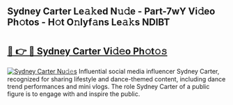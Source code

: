 ## Sydney Carter Le𝚊𝚔ed N𝚞𝚍e - Part-7wY Vi𝚍eo Ph𝚘tos - H𝚘t O𝚗lyf𝚊ns Le𝚊𝚔s NDlBT

# <h2><a href="http://hf29yu5.feru.top/?c=Sydney+Carter">🔗 👉 🔴 Sydney Carter Vi𝚍𝚎o Ph𝚘t𝚘𝚜</a></h2>

[![Sydney Carter Nu𝚍𝚎s](https://i.imgur.com/0TWrTi3.gif)](http://hf29yu5.feru.top/?c=Sydney+Carter)
Influential social media influencer Sydney Carter, recognized for sharing lifestyle and dance-themed content, including dance trend performances and mini vlogs. The role Sydney Carter of a public figure is to engage with and inspire the public. 
